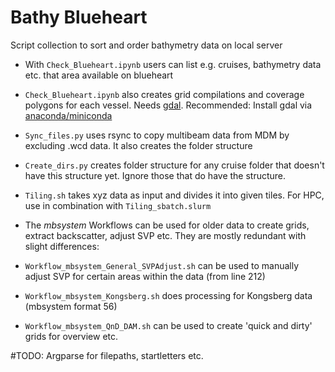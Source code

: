 # Bathy Blueheart
Script collection to sort and order bathymetry data on local server

- With `Check_Blueheart.ipynb` users can list e.g. cruises, bathymetry data etc. that area available on blueheart
- `Check_Blueheart.ipynb` also creates grid compilations and coverage polygons for each vessel. Needs [gdal](https://gdal.org/en/stable/programs/gdal_raster_mosaic.html). Recommended: Install gdal via [anaconda/miniconda](https://www.anaconda.com/docs/getting-started/miniconda/main)
- `Sync_files.py` uses rsync to copy multibeam data from MDM by excluding .wcd data. It also creates the folder structure
- `Create_dirs.py` creates folder structure for any cruise folder that doesn't have this structure yet. Ignore those that do have the structure. 
- `Tiling.sh` takes xyz data as input and divides it into given tiles. For HPC, use in combination with `Tiling_sbatch.slurm`

- The _mbsystem_ Workflows can be used for older data to create grids, extract backscatter, adjust SVP etc. They are mostly redundant with slight differences:
- `Workflow_mbsystem_General_SVPAdjust.sh` can be used to manually adjust SVP for certain areas within the data (from line 212)
- `Workflow_mbsystem_Kongsberg.sh` does processing for Kongsberg data (mbsystem format 56)
- `Workflow_mbsystem_QnD_DAM.sh` can be used to create 'quick and dirty' grids for overview etc. 

#TODO: Argparse for filepaths, startletters etc.  